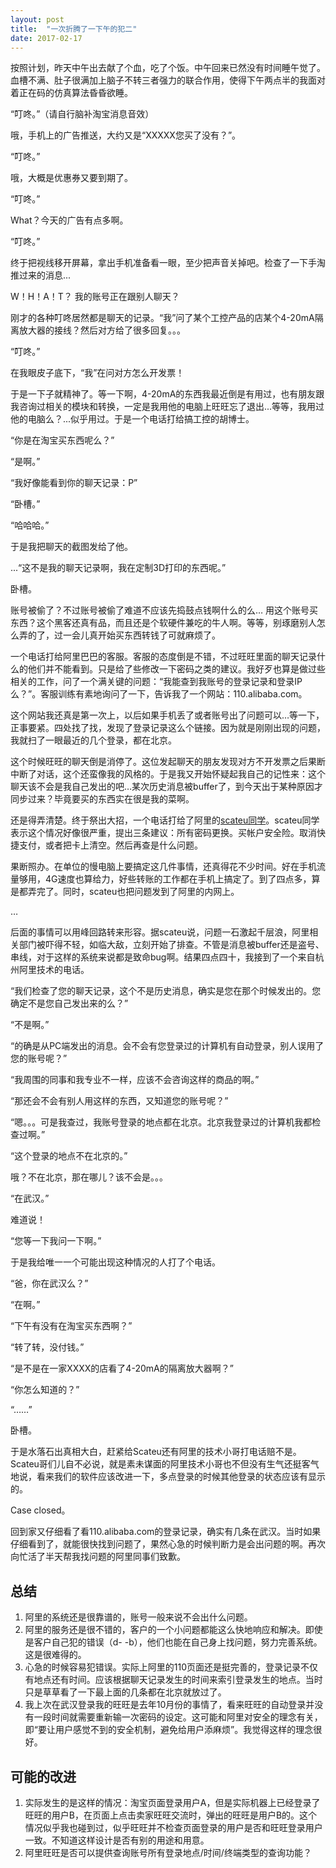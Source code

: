 ```yaml
---
layout: post
title:  "一次折腾了一下午的犯二"
date: 2017-02-17
---
```


按照计划，昨天中午出去献了个血，吃了个饭。中午回来已然没有时间睡午觉了。血槽不满、肚子很满加上脑子不转三者强力的联合作用，使得下午两点半的我面对着正在码的仿真算法昏昏欲睡。

“叮咚。”（请自行脑补淘宝消息音效）

哦，手机上的广告推送，大约又是“XXXXX您买了没有？”。

“叮咚。”

哦，大概是优惠券又要到期了。

“叮咚。”

What？今天的广告有点多啊。

“叮咚。”

终于把视线移开屏幕，拿出手机准备看一眼，至少把声音关掉吧。检查了一下手淘推过来的消息...

W！H！A！T？ 我的账号正在跟别人聊天？

刚才的各种叮咚居然都是聊天的记录。“我”问了某个工控产品的店某个4-20mA隔离放大器的接线？然后对方给了很多回复。。。

“叮咚。”

在我眼皮子底下，“我”在问对方怎么开发票！

于是一下子就精神了。等一下啊，4-20mA的东西我最近倒是有用过，也有朋友跟我咨询过相关的模块和转换，一定是我用他的电脑上旺旺忘了退出...等等，我用过他的电脑么？...似乎用过。于是一个电话打给搞工控的胡博士。

“你是在淘宝买东西呢么？”

“是啊。”

“我好像能看到你的聊天记录：P”

“卧槽。”

“哈哈哈。”

于是我把聊天的截图发给了他。


...“这不是我的聊天记录啊，我在定制3D打印的东西呢。”

卧槽。


账号被偷了？不过账号被偷了难道不应该先捣鼓点钱啊什么的么… 用这个账号买东西？这个黑客还真有品，而且还是个软硬件兼吃的牛人啊。等等，别琢磨别人怎么弄的了，过一会儿真开始买东西转钱了可就麻烦了。

一个电话打给阿里巴巴的客服。客服的态度倒是不错，不过旺旺里面的聊天记录什么的他们并不能看到。只是给了些修改一下密码之类的建议。我好歹也算是做过些相关的工作，问了一个满关键的问题：“我能查到我账号的登录记录和登录IP么？”。客服训练有素地询问了一下，告诉我了一个网站：110.alibaba.com。

这个网站我还真是第一次上，以后如果手机丢了或者账号出了问题可以…等一下，正事要紧。四处找了找，发现了登录记录这么个链接。因为就是刚刚出现的问题，我就扫了一眼最近的几个登录，都在北京。

这个时候旺旺的聊天倒是消停了。这位发起聊天的朋友发现对方不开发票之后果断中断了对话，这个还蛮像我的风格的。于是我又开始怀疑起我自己的记性来：这个聊天该不会是我自己发出的吧…某次历史消息被buffer了，到今天出于某种原因才同步过来？毕竟要买的东西实在很是我的菜啊。

还是得弄清楚。终于祭出大招，一个电话打给了阿里的[scateu同学](http://scateu.me)。scateu同学表示这个情况好像很严重，提出三条建议：所有密码更换。买帐户安全险。取消快捷支付，或者把卡上清空。然后再查是什么问题。

果断照办。在单位的慢电脑上要搞定这几件事情，还真得花不少时间。好在手机流量够用，4G速度也算给力，好些转账的工作都在手机上搞定了。到了四点多，算是都弄完了。同时，scateu也把问题发到了阿里的内网上。

…

后面的事情可以用峰回路转来形容。据scateu说，问题一石激起千层浪，阿里相关部门被吓得不轻，如临大敌，立刻开始了排查。不管是消息被buffer还是盗号、串线，对于这样的系统来说都是致命bug啊。结果四点四十，我接到了一个来自杭州阿里技术的电话。


“我们检查了您的聊天记录，这个不是历史消息，确实是您在那个时候发出的。您确定不是您自己发出来的么？”

“不是啊。”

“的确是从PC端发出的消息。会不会有您登录过的计算机有自动登录，别人误用了您的账号呢？”

“我周围的同事和我专业不一样，应该不会咨询这样的商品的啊。”

“那还会不会有别人用这样的东西，又知道您的账号呢？”

“嗯。。。可是我查过，我账号登录的地点都在北京。北京我登录过的计算机我都检查过啊。”

“这个登录的地点不在北京的。”


哦？不在北京，那在哪儿？该不会是。。。

“在武汉。”

难道说！

“您等一下我问一下啊。”


于是我给唯一一个可能出现这种情况的人打了个电话。

“爸，你在武汉么？”

“在啊。”

“下午有没有在淘宝买东西啊？”

“转了转，没付钱。”

“是不是在一家XXXX的店看了4-20mA的隔离放大器啊？”

“你怎么知道的？”

“……”

卧槽。


于是水落石出真相大白，赶紧给Scateu还有阿里的技术小哥打电话赔不是。Scateu哥们儿自不必说，就是素未谋面的阿里技术小哥也不但没有生气还挺客气地说，看来我们的软件应该改进一下，多点登录的时候其他登录的状态应该有显示的。


Case closed。

回到家又仔细看了看110.alibaba.com的登录记录，确实有几条在武汉。当时如果仔细看到了，就能很快找到问题了，果然心急的时候判断力是会出问题的啊。再次向忙活了半天帮我找问题的阿里同事们致歉。



## 总结

1. 阿里的系统还是很靠谱的，账号一般来说不会出什么问题。
2. 阿里的服务还是很不错的，客户的一个小问题都能这么快地响应和解决。即使是客户自己犯的错误（d- -b），他们也能在自己身上找问题，努力完善系统。这是很难得的。
3. 心急的时候容易犯错误。实际上阿里的110页面还是挺完善的，登录记录不仅有地点还有时间。应该根据聊天记录发生的时间来索引登录发生的地点。当时只是草草看了一下最上面的几条都在北京就放过了。
4. 我上次在武汉登录我的旺旺是去年10月份的事情了，看来旺旺的自动登录并没有一段时间就需要重新输一次密码的设定。这可能和阿里对安全的理念有关，即“要让用户感觉不到的安全机制，避免给用户添麻烦”。我觉得这样的理念很好。

## 可能的改进
	
1. 实际发生的是这样的情况：淘宝页面登录用户A，但是实际机器上已经登录了旺旺的用户B，在页面上点击卖家旺旺交流时，弹出的旺旺是用户B的。这个情况似乎我也碰到过，似乎旺旺并不检查页面登录的用户是否和旺旺登录用户一致。不知道这样设计是否有别的用途和用意。
2. 阿里旺旺是否可以提供查询账号所有登录地点/时间/终端类型的查询功能？
